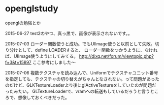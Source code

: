 # openglstudy
openglの勉強とか


2015-06-27
test2のやつ、真っ黒で、画像が表示されないです。。

2015-07-03
ローダー関数使うと成功。でもUIImage使うと以前として失敗。切り分けとして、define LOADERすると、
ローダー関数をつかうように、なければ、UIImage使うようにしてみてる。
http://dixq.net/forum/viewtopic.php?f=3&t=15897
ここ参考にしました〜

2015-07-06
複数テクスチャを読み込んで、Uniformでテクスチャユニット番号を指定しても、テクスチャの切り替えがちゃんとなされない。って問題があったのだけど、GLKTextureLoaderより後にglActiveTextureをしていたのが問題だったみたい。
GLTextureLoaderで、vramへの転送もしているだろうと言うところで、想像しておくべきだった。


